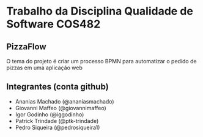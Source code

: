 # Trabalho da Disciplina Qualidade de Software COS482

## PizzaFlow

O tema do projeto é criar um processo BPMN para automatizar o pedido de pizzas em uma aplicação web

## Integrantes (conta github)

- Ananias Machado (@ananiasmachado)
- Giovanni Maffeo (@giovannimaffeo)
- Igor Godinho (@iggodinho)
- Patrick Trindade (@ptk-trindade)
- Pedro Siqueira (@pedrosiqueira1)
